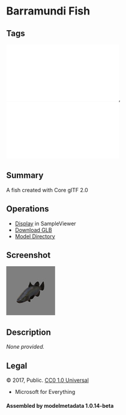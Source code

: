 # Barramundi Fish

## Tags

![core](../../Models-core.md), ![testing](../../Models-testing.md)

## Summary

A fish created with Core glTF 2.0

## Operations

* [Display](https://github.khronos.org/glTF-Sample-Viewer-Release/?model=https://raw.GithubUserContent.com/KhronosGroup/glTF-Sample-Assets/main/./Models/BarramundiFish/glTF-Binary/BarramundiFish.glb) in SampleViewer
* [Download GLB](https://raw.GithubUserContent.com/KhronosGroup/glTF-Sample-Assets/main/./Models/BarramundiFish/glTF-Binary/BarramundiFish.glb)
* [Model Directory](./)

## Screenshot

![screenshot](screenshot/screenshot.jpg)

## Description

_None provided._

## Legal

&copy; 2017, Public. [CC0 1.0 Universal](https://creativecommons.org/publicdomain/zero/1.0/legalcode)

 - Microsoft for Everything

#### Assembled by modelmetadata 1.0.14-beta